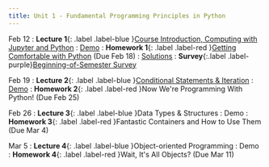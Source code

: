```yaml
---
title: Unit 1 - Fundamental Programming Principles in Python
---
```


Feb 12
: **Lecture 1**{: .label .label-blue }[Course Introduction, Computing with Jupyter and Python](https://docs.google.com/presentation/d/18hBKFqQRhElRFElOC7hZIXCEQCm5uTrnWNbOYfLOc-U/edit?usp=sharing)
  : [Demo](https://colab.research.google.com/drive/1esC2GrMhIzhaRpzUWbs99XEOXlAxjFIA?usp=sharing)
: **Homework 1**{: .label .label-red }[Getting Comfortable with Python](https://drive.google.com/file/d/1G3750a3DTJOspzP95KVzUZ9kRUz-EtbA/view?usp=sharing) (Due Feb 18) 
  : [Solutions](https://drive.google.com/file/d/1wkbuL5JvVKaU_zAOv9exoHbZqSNeajrL/view?usp=sharing)
: **Survey**{:.label .label-purple}[Beginning-of-Semester Survey](https://forms.gle/R9Nag4gkHaPAMt5i7?authuser=0)

Feb 19
: **Lecture 2**{: .label .label-blue }[Conditional Statements & Iteration](https://docs.google.com/presentation/d/1qRNsC3bZXEg3-FO3azoQYD5OVhB5trcUj0cRx47rFdo/edit?usp=sharing)
  : [Demo](https://colab.research.google.com/drive/1tuv-L6Jn-R7yqZUHhhWERD_LV_Bm1hFb?usp=sharing)
: **Homework 2**{: .label .label-red }Now We're Programming With Python! (Due Feb 25)

Feb 26
: **Lecture 3**{: .label .label-blue }Data Types & Structures
  : Demo
: **Homework 3**{: .label .label-red }Fantastic Containers and How to Use Them (Due Mar 4)

Mar 5
: **Lecture 4**{: .label .label-blue }Object-oriented Programming
  : Demo
: **Homework 4**{: .label .label-red }Wait, It's All Objects? (Due Mar 11)
